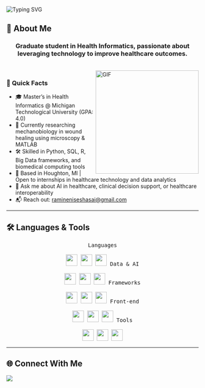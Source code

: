 ![Typing SVG](https://readme-typing-svg.herokuapp.com?font=Architects+Daughter&color=000000&size=30&lines=Hey!+It's+Sesha+Sai!+👋;Health+Informatics+Developer;Data+Analyst;+Research+Enthusiast)

## 🧐 About Me

<h3 align="center">Graduate student in Health Informatics, passionate about leveraging technology to improve healthcare outcomes.</h3>

<br>

<img align="right" height="270px" alt="GIF" src="https://cdn.dribbble.com/users/1059583/screenshots/4171367/coding-freak.gif" />

### 📌 Quick Facts
- 🎓 Master’s in Health Informatics @ Michigan Technological University (GPA: 4.0)
- 🧠 Currently researching mechanobiology in wound healing using microscopy & MATLAB
- 🛠️ Skilled in Python, SQL, R, Big Data frameworks, and biomedical computing tools
- 📍 Based in Houghton, MI | Open to internships in healthcare technology and data analytics
- 💬 Ask me about AI in healthcare, clinical decision support, or healthcare interoperability
- 📬 Reach out: [ramineniseshasai@gmail.com](mailto:ramineniseshasai@gmail.com)

---

## 🛠 Languages & Tools

<p align="center">
  <kbd>
    <kbd>Languages</kbd><br><br>
    <img width="30px" src="https://cdn.jsdelivr.net/gh/devicons/devicon/icons/python/python-original.svg" />
    <img width="30px" src="https://cdn.jsdelivr.net/gh/devicons/devicon/icons/r/r-original.svg" />
    <img width="30px" src="https://cdn.jsdelivr.net/gh/devicons/devicon/icons/java/java-plain.svg" />
  </kbd>
  <kbd>
    <kbd>Data & AI</kbd><br><br>
    <img width="30px" src="https://cdn.jsdelivr.net/gh/devicons/devicon/icons/mysql/mysql-plain.svg" />
    <img width="30px" src="https://cdn.jsdelivr.net/gh/devicons/devicon/icons/mongodb/mongodb-plain.svg" />
    <img width="30px" src="https://cdn.jsdelivr.net/gh/devicons/devicon/icons/pandas/pandas-original.svg" />
  </kbd>
  <kbd>
    <kbd>Frameworks</kbd><br><br>
    <img width="30px" src="https://cdn.jsdelivr.net/gh/devicons/devicon/icons/flask/flask-original.svg" />
    <img width="30px" src="https://cdn.jsdelivr.net/gh/devicons/devicon/icons/nodejs/nodejs-original.svg" />
    <img width="30px" src="https://cdn.jsdelivr.net/gh/devicons/devicon/icons/bootstrap/bootstrap-plain.svg" />
  </kbd>
  <kbd>
    <kbd>Front-end</kbd><br><br>
    <img width="30px" src="https://cdn.jsdelivr.net/gh/devicons/devicon/icons/html5/html5-original.svg" />
    <img width="30px" src="https://cdn.jsdelivr.net/gh/devicons/devicon/icons/css3/css3-plain.svg" />
    <img width="30px" src="https://cdn.jsdelivr.net/gh/devicons/devicon/icons/react/react-original.svg" />
  </kbd>
  <kbd>
    <kbd>Tools</kbd><br><br>
    <img width="30px" src="https://cdn.jsdelivr.net/gh/devicons/devicon/icons/vscode/vscode-original.svg" />
    <img width="30px" src="https://cdn.jsdelivr.net/gh/devicons/devicon/icons/git/git-plain.svg" />
    <img width="30px" src="https://cdn.jsdelivr.net/gh/devicons/devicon/icons/linux/linux-original.svg" />
  </kbd>
</p>

---

## 🌐 Connect With Me

<p>
  <a href="https://www.linkedin.com/in/ramineni-sesha-sai-116a08260/" target="_blank">
    <img src="https://img.shields.io/badge/-LinkedIn-222222?style=flat-square&logo=linkedin&logoColor=white" />
  </a>
</p>
